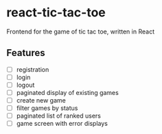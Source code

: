 # react-tic-tac-toe
Frontend for the game of tic tac toe, written in React

## Features

- [ ] registration
- [ ] login
- [ ] logout
- [ ] paginated display of existing games
- [ ] create new game
- [ ] filter games by status
- [ ] paginated list of ranked users
- [ ] game screen with error displays
